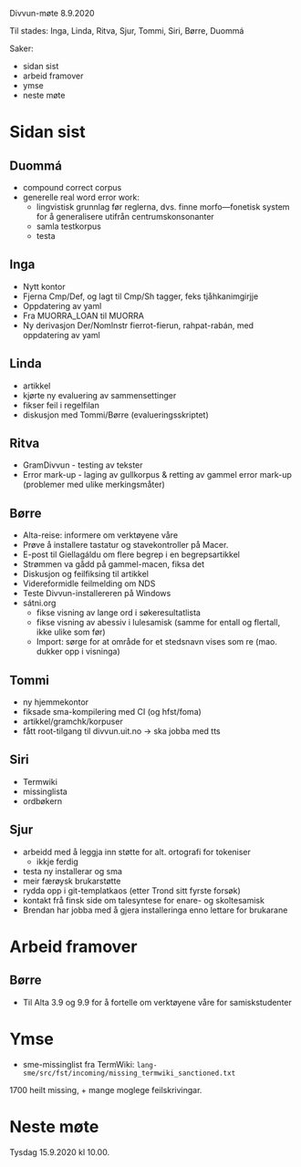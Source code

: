 Divvun-møte 8.9.2020

Til stades: Inga, Linda, Ritva, Sjur, Tommi, Siri, Børre, Duommá

Saker:
* sidan sist
* arbeid framover
* ymse
* neste møte

#  Sidan sist

##  Duommá
* compound correct corpus
* generelle real word error work:
    - lingvistisk grunnlag før reglerna, dvs. finne morfo—fonetisk system for å
   generalisere utifrån centrumskonsonanter
    - samla testkorpus
    - testa

##  Inga
* Nytt kontor
* Fjerna Cmp/Def,  og lagt til Cmp/Sh tagger, feks tjåhkanimgirjje
* Oppdatering av yaml
* Fra MUORRA_LOAN til MUORRA
* Ny derivasjon Der/NomInstr fierrot-fierun, rahpat-rabán, med oppdatering
  av yaml

##  Linda
* artikkel
* kjørte ny evaluering av sammensettinger
* fikser feil i regelfilan
* diskusjon med Tommi/Børre (evalueringsskriptet)

##  Ritva
* GramDivvun - testing av tekster
* Error mark-up - laging av gullkorpus & retting av gammel error mark-up
  (problemer med ulike merkingsmåter)

##  Børre
* Alta-reise: informere om verktøyene våre
* Prøve å installere tastatur og stavekontroller på Macer.
* E-post til Giellagáldu om flere begrep i en begrepsartikkel
* Strømmen va gådd på gammel-macen, fiksa det
* Diskusjon og feilfiksing til artikkel
* Videreformidle feilmelding om NDS
* Teste Divvun-installereren på Windows
* sátni.org
    - fikse visning av lange ord i søkeresultatlista
    - fikse visning av abessiv i lulesamisk (samme for entall og flertall,
   ikke ulike som før)
    - Import: sørge for at område for et stedsnavn vises som re (mao. dukker
   opp i visninga)

##  Tommi
* ny hjemmekontor
* fiksade sma-kompilering med CI (og hfst/foma)
* artikkel/gramchk/korpuser
* fått root-tilgang til divvun.uit.no -> ska jobba med tts

##  Siri
* Termwiki
* missinglista
* ordbøkern

##  Sjur
* arbeidd med å leggja inn støtte for alt. ortografi for tokeniser
  - ikkje ferdig
* testa ny installerar og sma
* meir færøysk brukarstøtte
* rydda opp i git-templatkaos (etter Trond sitt fyrste forsøk)
* kontakt frå finsk side om talesyntese for enare- og skoltesamisk
* Brendan har jobba med å gjera installeringa enno lettare for brukarane

#  Arbeid framover

##  Børre
* Til Alta 3.9 og 9.9 for å fortelle om verktøyene våre for samiskstudenter

#  Ymse

* sme-missinglist fra TermWiki:
  `lang-sme/src/fst/incoming/missing_termwiki_sanctioned.txt`

1700 heilt missing, + mange moglege feilskrivingar.

#  Neste møte

Tysdag 15.9.2020 kl 10.00.
